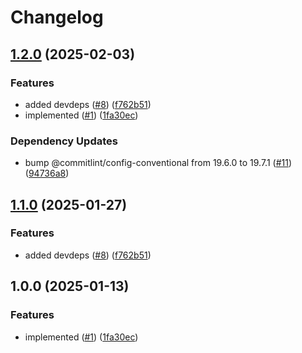 # Changelog

## [1.2.0](https://github.com/MapColonies/commitlint-config/compare/commitlint-config-v1.1.0...commitlint-config-v1.2.0) (2025-02-03)


### Features

* added devdeps ([#8](https://github.com/MapColonies/commitlint-config/issues/8)) ([f762b51](https://github.com/MapColonies/commitlint-config/commit/f762b51616d823efdebeb2f7c104cbbda43d8704))
* implemented ([#1](https://github.com/MapColonies/commitlint-config/issues/1)) ([1fa30ec](https://github.com/MapColonies/commitlint-config/commit/1fa30ecfd1da2a2ffb8025a6e21ea919390580e7))


### Dependency Updates

* bump @commitlint/config-conventional from 19.6.0 to 19.7.1 ([#11](https://github.com/MapColonies/commitlint-config/issues/11)) ([94736a8](https://github.com/MapColonies/commitlint-config/commit/94736a89cf6936a612e26dad0d803a9fa3736316))

## [1.1.0](https://github.com/MapColonies/commitlint-config/compare/v1.0.0...v1.1.0) (2025-01-27)


### Features

* added devdeps ([#8](https://github.com/MapColonies/commitlint-config/issues/8)) ([f762b51](https://github.com/MapColonies/commitlint-config/commit/f762b51616d823efdebeb2f7c104cbbda43d8704))

## 1.0.0 (2025-01-13)


### Features

* implemented ([#1](https://github.com/MapColonies/commitlint-config/issues/1)) ([1fa30ec](https://github.com/MapColonies/commitlint-config/commit/1fa30ecfd1da2a2ffb8025a6e21ea919390580e7))
